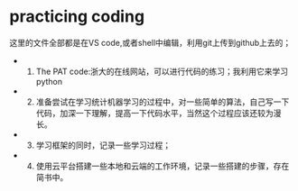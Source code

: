 # practicing coding

这里的文件全部都是在VS code,或者shell中编辑，利用git上传到github上去的；

+ 1. The PAT code:浙大的在线网站，可以进行代码的练习；我利用它来学习python

+ 2. 准备尝试在学习统计机器学习的过程中，对一些简单的算法，自己写一下代码，加深一下理解，提高一下代码水平，当然这个过程应该还较为漫长。

+ 3. 学习框架的同时，记录一些学习过程；

+ 4. 使用云平台搭建一些本地和云端的工作环境，记录一些搭建的步骤，存在简书中。


